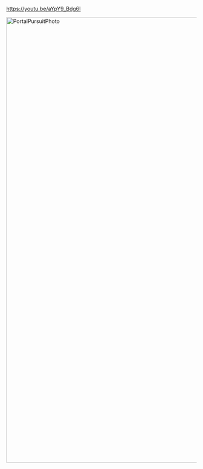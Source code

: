 https://youtu.be/aYpY9_Bdg6I

 
<img width="1178" alt="PortalPursuitPhoto" src="https://github.com/Rimaethon/Portal-Pursuit/assets/44122638/8636d605-6b75-49b3-ac59-84cf10d789c5">

